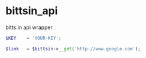 # bittsin_api
bitts.in api wrapper

```php
$KEY    = 'YOUR-KEY';

$link   = $bittsin->__get('http://www.google.com');
```
